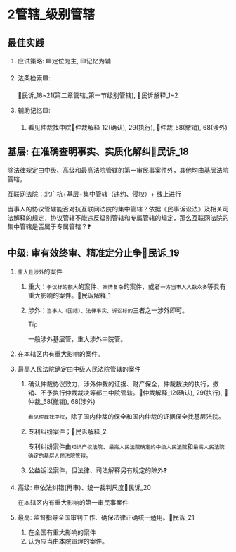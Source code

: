 # 2管辖_级别管辖

## 最佳实践




1. 应试策略: 🟩定位为主, 🟨记忆为辅
2. 法条检索🟩:
    
    🚪民诉_18~21(第二章管辖_第一节级别管辖), 🚪民诉解释_1~2

3. 辅助记忆🟨:

    1. 看见仲裁找中院🚪仲裁解释_12(确认), 29(执行), 🚪仲裁_58(撤销), 68(涉外)



## 基层: 在准确查明事实、实质化解纠🚪民诉_18
    
除法律规定由中级、高级和最高法院管辖的第一审民事案件外，其他均由基层法院管辖。

互联网法院：北广杭+基层+集中管辖（违约、侵权）+ 线上进行

当事人的协议管辖能否对抗互联网法院的集中管辖？依据《民事诉讼法》及相关司法解释的规定，协议管辖不能违反级别管辖和专属管辖的规定，那么互联网法院的集中管辖是否属于专属管辖？❓


## 中级: 审有效终审、精准定分止争🚪民诉_19

1. `重大且涉外`的案件
    1. 重大：`争议标的额大`的案件、`案情复杂`的案件，或者`一方当事人人数众多`等具有重大影响的案件。🚪民诉解释_1
    2. 涉外：`当事人（国籍）、法律事实、诉讼标的`三者之一涉外即可。

        > [!tip]
        > 一般涉外基层管，重大涉外中院管。

2. 在本辖区内有重大影响的案件。
3. 最高人民法院确定由中级人民法院管辖的案件

    1. 确认仲裁协议效力，涉外仲裁的证据、财产保全，仲裁裁决的执行，撤销、不予执行仲裁裁决等都由中院管辖。🚪仲裁解释_12(确认), 29(执行), 🚪仲裁_58(撤销), 68(涉外)

        `看见仲裁找中院`，除了国内仲裁的保全和国内仲裁的证据保全找基层法院。
    2. 专利纠纷案件；🚪民诉解释_2

        专利纠纷案件由`知识产权法院`、`最高人民法院确定的中级人民法院`和`最高人民法院确定的基层人民法院管辖`。

    3. 公益诉讼案件，但法律、司法解释另有规定的除外❓


4. 高级: 审依法纠错(再审)、统一裁判尺度🚪民诉_20

    在本辖区内有重大影响的第一审民事案件

5. 最高: 监督指导全国审判工作、确保法律正确统一适用。🚪民诉_21
    1. 在全国有重大影响的案件
    2. 认为应当由本院审理的案件。
    





